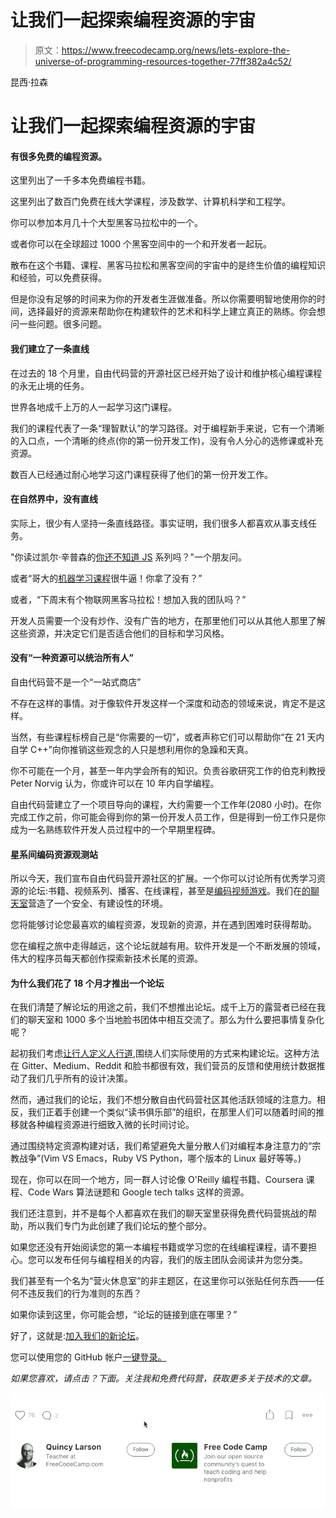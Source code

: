 # 让我们一起探索编程资源的宇宙

> 原文：<https://www.freecodecamp.org/news/lets-explore-the-universe-of-programming-resources-together-77ff382a4c52/>

昆西·拉森

# 让我们一起探索编程资源的宇宙

#### 有很多免费的编程资源。

这里列出了一千多本免费编程书籍。

这里列出了数百门免费在线大学课程，涉及数学、计算机科学和工程学。

你可以参加本月几十个大型黑客马拉松中的一个。

或者你可以在全球超过 1000 个黑客空间中的一个和开发者一起玩。

散布在这个书籍、课程、黑客马拉松和黑客空间的宇宙中的是终生价值的编程知识和经验，可以免费获得。

但是你没有足够的时间来为你的开发者生涯做准备。所以你需要明智地使用你的时间，选择最好的资源来帮助你在构建软件的艺术和科学上建立真正的熟练。你会想问一些问题。很多问题。

#### 我们建立了一条直线

在过去的 18 个月里，自由代码营的开源社区已经开始了设计和维护核心编程课程的永无止境的任务。

世界各地成千上万的人一起学习这门课程。

我们的课程代表了一条“理智默认”的学习路径。对于编程新手来说，它有一个清晰的入口点，一个清晰的终点(你的第一份开发工作)，没有令人分心的选修课或补充资源。

数百人已经通过耐心地学习这门课程获得了他们的第一份开发工作。

#### 在自然界中，没有直线

实际上，很少有人坚持一条直线路径。事实证明，我们很多人都喜欢从事支线任务。

"你读过凯尔·辛普森的[你还不知道 JS](https://github.com/getify/You-Dont-Know-JS) 系列吗？"一个朋友问。

或者“哥大的[机器学习课程](https://www.edx.org/course/machine-learning-data-science-analytics-columbiax-ds102x-0)很牛逼！你拿了没有？”

或者，“下周末有个物联网黑客马拉松！想加入我的团队吗？”

开发人员需要一个没有炒作、没有广告的地方，在那里他们可以从其他人那里了解这些资源，并决定它们是否适合他们的目标和学习风格。

#### 没有“一种资源可以统治所有人”

自由代码营不是一个“一站式商店”

不存在这样的事情。对于像软件开发这样一个深度和动态的领域来说，肯定不是这样。

当然，有些课程标榜自己是“你需要的一切”，或者声称它们可以帮助你“在 21 天内自学 C++”向你推销这些观念的人只是想利用你的急躁和天真。

你不可能在一个月，甚至一年内学会所有的知识。负责谷歌研究工作的伯克利教授 Peter Norvig 认为，你或许可以在 10 年内自学编程。

自由代码营建立了一个项目导向的课程，大约需要一个工作年(2080 小时)。在你完成工作之前，你可能会得到你的第一份开发人员工作，但是得到一份工作只是你成为一名熟练软件开发人员过程中的一个早期里程碑。

#### 星系间编码资源观测站

所以今天，我们宣布自由代码营开源社区的扩展。一个你可以讨论所有优秀学习资源的论坛:书籍、视频系列、播客、在线课程，甚至是[编码视频游戏](https://www.codingame.com/start)。我们在[的聊天室](http://gitter.im/freecodecamp/freecodecamp)营造了一个安全、有建设性的环境。

您将能够讨论您最喜欢的编程资源，发现新的资源，并在遇到困难时获得帮助。

您在编程之旅中走得越远，这个论坛就越有用。软件开发是一个不断发展的领域，伟大的程序员每天都创作探索新技术长尾的资源。

#### 为什么我们花了 18 个月才推出一个论坛

在我们清楚了解论坛的用途之前，我们不想推出论坛。成千上万的露营者已经在我们的聊天室和 1000 多个当地脸书团体中相互交流了。那么为什么要把事情复杂化呢？

起初我们考虑[让行人定义人行道](https://sivers.org/walkways),围绕人们实际使用的方式来构建论坛。这种方法在 Gitter、Medium、Reddit 和脸书都很有效，我们营员的反馈和使用统计数据推动了我们几乎所有的设计决策。

然而，通过我们的论坛，我们不想分散自由代码营社区其他活跃领域的注意力。相反，我们正着手创建一个类似“读书俱乐部”的组织，在那里人们可以随着时间的推移就各种编程资源进行细致入微的长时间讨论。

通过围绕特定资源构建对话，我们希望避免大量分散人们对编程本身注意力的“宗教战争”(Vim VS Emacs，Ruby VS Python，哪个版本的 Linux 最好等等。)

现在，你可以在同一个地方，同一群人讨论像 O'Reilly 编程书籍、Coursera 课程、Code Wars 算法谜题和 Google tech talks 这样的资源。

我们还注意到，并不是每个人都喜欢在我们的聊天室里获得免费代码营挑战的帮助，所以我们专门为此创建了我们论坛的整个部分。

如果您还没有开始阅读您的第一本编程书籍或学习您的在线编程课程，请不要担心。您可以发布任何与编程相关的内容，我们的版主团队会阅读并为您分类。

我们甚至有一个名为“营火休息室”的非主题区，在这里你可以张贴任何东西——任何不违反我们的行为准则的东西？

如果你读到这里，你可能会想，“论坛的链接到底在哪里？”

好了，这就是:[加入我们的新论坛](http://forum.freecodecamp.com)。

您可以使用您的 GitHub 帐户[一键登录。](https://www.freecodecamp.com/challenges/create-a-github-account-and-join-our-chat-rooms)

*如果您喜欢，请点击？下面。关注我和免费代码营，获取更多关于技术的文章。*

![1*31StU5CNIHk8VDkSHWO6nA](img/3092cac655f2f23624a9758a97040b2f.png)